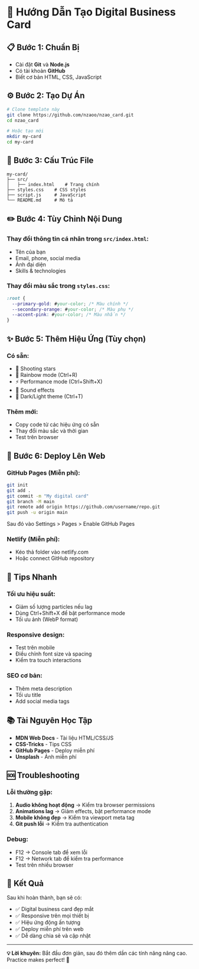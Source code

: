 # 🚀 Hướng Dẫn Tạo Digital Business Card

## 📋 Bước 1: Chuẩn Bị

- Cài đặt **Git** và **Node.js**
- Có tài khoản **GitHub**
- Biết cơ bản HTML, CSS, JavaScript

## ⚙️ Bước 2: Tạo Dự Án

```bash
# Clone template này
git clone https://github.com/nzaoo/nzao_card.git
cd nzao_card

# Hoặc tạo mới
mkdir my-card
cd my-card
```

## 📁 Bước 3: Cấu Trúc File

```
my-card/
├── src/
│   ├── index.html    # Trang chính
├── styles.css    # CSS styles
├── script.js     # JavaScript
└── README.md     # Mô tả
```

## ✏️ Bước 4: Tùy Chỉnh Nội Dung

### **Thay đổi thông tin cá nhân trong `src/index.html`:**

- Tên của bạn
- Email, phone, social media
- Ảnh đại diện
- Skills & technologies

### **Thay đổi màu sắc trong `styles.css`:**

```css
:root {
  --primary-gold: #your-color; /* Màu chính */
  --secondary-orange: #your-color; /* Màu phụ */
  --accent-pink: #your-color; /* Màu nhấn */
}
```

## ✨ Bước 5: Thêm Hiệu Ứng (Tùy chọn)

### **Có sẵn:**

- 🌟 Shooting stars
- 🎨 Rainbow mode (Ctrl+R)
- ⚡ Performance mode (Ctrl+Shift+X)
- 🎵 Sound effects
- 🌙 Dark/Light theme (Ctrl+T)

### **Thêm mới:**

- Copy code từ các hiệu ứng có sẵn
- Thay đổi màu sắc và thời gian
- Test trên browser

## 🚀 Bước 6: Deploy Lên Web

### **GitHub Pages (Miễn phí):**

```bash
git init
git add .
git commit -m "My digital card"
git branch -M main
git remote add origin https://github.com/username/repo.git
git push -u origin main
```

Sau đó vào Settings > Pages > Enable GitHub Pages

### **Netlify (Miễn phí):**

- Kéo thả folder vào netlify.com
- Hoặc connect GitHub repository

## 🎯 Tips Nhanh

### **Tối ưu hiệu suất:**

- Giảm số lượng particles nếu lag
- Dùng Ctrl+Shift+X để bật performance mode
- Tối ưu ảnh (WebP format)

### **Responsive design:**

- Test trên mobile
- Điều chỉnh font size và spacing
- Kiểm tra touch interactions

### **SEO cơ bản:**

- Thêm meta description
- Tối ưu title
- Add social media tags

## 📚 Tài Nguyên Học Tập

- **MDN Web Docs** - Tài liệu HTML/CSS/JS
- **CSS-Tricks** - Tips CSS
- **GitHub Pages** - Deploy miễn phí
- **Unsplash** - Ảnh miễn phí

## 🆘 Troubleshooting

### **Lỗi thường gặp:**

1. **Audio không hoạt động** → Kiểm tra browser permissions
2. **Animations lag** → Giảm effects, bật performance mode
3. **Mobile không đẹp** → Kiểm tra viewport meta tag
4. **Git push lỗi** → Kiểm tra authentication

### **Debug:**

- F12 → Console tab để xem lỗi
- F12 → Network tab để kiểm tra performance
- Test trên nhiều browser

## 🎉 Kết Quả

Sau khi hoàn thành, bạn sẽ có:

- ✅ Digital business card đẹp mắt
- ✅ Responsive trên mọi thiết bị
- ✅ Hiệu ứng động ấn tượng
- ✅ Deploy miễn phí trên web
- ✅ Dễ dàng chia sẻ và cập nhật

---

**💡 Lời khuyên:** Bắt đầu đơn giản, sau đó thêm dần các tính năng nâng cao. Practice makes perfect! 🚀
